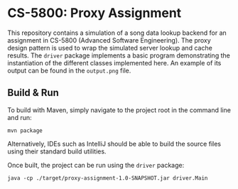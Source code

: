 # CS-5800: Proxy Assignment

This repository contains a simulation of a song data lookup backend for an assignment in CS-5800 (Advanced Software Engineering).
The proxy design pattern is used to wrap the simulated server lookup and cache results.
The `driver` package implements a basic program demonstrating the instantiation of the different classes implemented here.
An example of its output can be found in the `output.png` file.

## Build & Run

To build with Maven, simply navigate to the project root in the command line and run:

```shell
mvn package
```

Alternatively, IDEs such as IntelliJ should be able to build the source files using their standard build utilities.

Once built, the project can be run using the `driver` package:

```shell
java -cp ./target/proxy-assignment-1.0-SNAPSHOT.jar driver.Main
```
